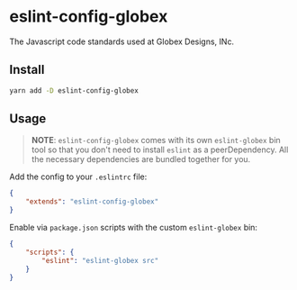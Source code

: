 # eslint-config-globex

The Javascript code standards used at Globex Designs, INc.

## Install

```bash
yarn add -D eslint-config-globex
```

## Usage

> **NOTE**: `eslint-config-globex` comes with its own `eslint-globex` bin tool so that you don't need to install `eslint` as a peerDependency. All the necessary dependencies are bundled together for you.

Add the config to your `.eslintrc` file:

```json
{
	"extends": "eslint-config-globex"
}
```

Enable via `package.json` scripts with the custom `eslint-globex` bin:

```json
{
	"scripts": {
		"eslint": "eslint-globex src"
	}
}
```
